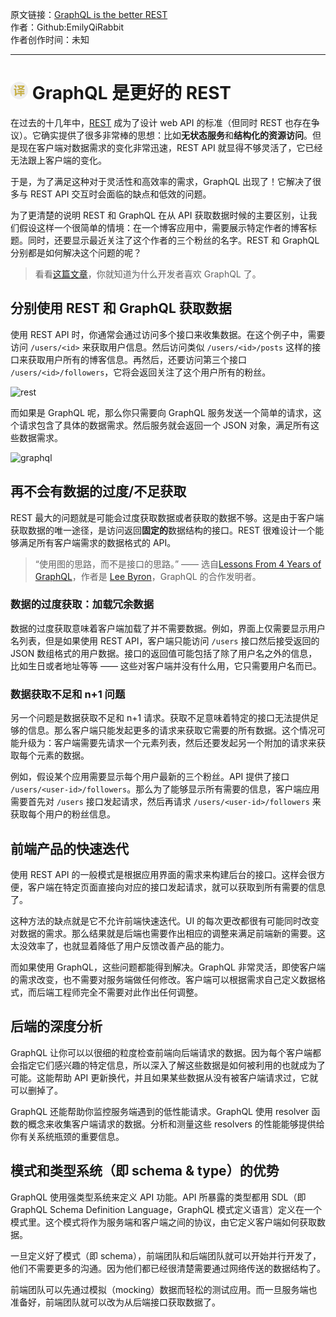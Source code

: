 原文链接：[GraphQL is the better REST](https://www.howtographql.com/basics/1-graphql-is-the-better-rest/ "GraphQL 是更好的 REST") <br/>
作者：Github:EmilyQiRabbit <br/>
作者创作时间：未知

------------------------------------------------------------------------------------------------

# <img src="https://github.com/jimwong666/FEstart/blob/master/translatedArticles/images/publicFile/icon_teranlation.png" alt="译文"> GraphQL 是更好的 REST

在过去的十几年中，[REST](https://en.wikipedia.org/wiki/Representational_state_transfer) 成为了设计 web API 的标准（但同时 REST 也存在争议）。它确实提供了很多非常棒的思想：比如**无状态服务**和**结构化的资源访问**。但是现在客户端对数据需求的变化非常迅速，REST API 就显得不够灵活了，它已经无法跟上客户端的变化。

于是，为了满足这种对于灵活性和高效率的需求，GraphQL 出现了！它解决了很多与 REST API 交互时会面临的缺点和低效的问题。

为了更清楚的说明 REST 和 GraphQL 在从 API 获取数据时候的主要区别，让我们假设这样一个很简单的情境：在一个博客应用中，需要展示特定作者的博客标题。同时，还要显示最近关注了这个作者的三个粉丝的名字。REST 和 GraphQL 分别都是如何解决这个问题的呢？

> 看看[这篇文章](https://blog.graph.cool/b60cfa683511)，你就知道为什么开发者喜欢 GraphQL 了。

## 分别使用 REST 和 GraphQL 获取数据

使用 REST API 时，你通常会通过访问多个接口来收集数据。在这个例子中，需要访问 `/users/<id>` 来获取用户信息。然后访问类似 `/users/<id>/posts` 这样的接口来获取用户所有的博客信息。再然后，还要访问第三个接口 `/users/<id>/followers`，它将会返回关注了这个用户所有的粉丝。

![rest](../imgs/graphqlpic1.png)

而如果是 GraphQL 呢，那么你只需要向 GraphQL 服务发送一个简单的请求，这个请求包含了具体的数据需求。然后服务就会返回一个 JSON 对象，满足所有这些数据需求。

![graphql](../imgs/graphqlpic2.png)

## 再不会有数据的过度/不足获取

REST 最大的问题就是可能会过度获取数据或者获取的数据不够。这是由于客户端获取数据的唯一途径，是访问返回**固定的**数据结构的接口。REST 很难设计一个能够满足所有客户端需求的数据格式的 API。

> “使用图的思路，而不是接口的思路。” —— 选自[Lessons From 4 Years of GraphQL](https://www.graphql.com/articles/4-years-of-graphql-lee-byron)，作者是 [Lee Byron](https://twitter.com/leeb)，GraphQL 的合作发明者。

### 数据的过度获取：加载冗余数据

数据的过度获取意味着客户端加载了并不需要数据。例如，界面上仅需要显示用户名列表，但是如果使用 REST API，客户端只能访问 `/users` 接口然后接受返回的 JSON 数组格式的用户数据。接口的返回值可能包括了除了用户名之外的信息，比如生日或者地址等等 —— 这些对客户端并没有什么用，它只需要用户名而已。

### 数据获取不足和 n+1 问题

另一个问题是数据获取不足和 n+1 请求。获取不足意味着特定的接口无法提供足够的信息。那么客户端只能发起更多的请求来获取它需要的所有数据。这个情况可能升级为：客户端需要先请求一个元素列表，然后还要发起另一个附加的请求来获取每个元素的数据。

例如，假设某个应用需要显示每个用户最新的三个粉丝。API 提供了接口 `/users/<user-id>/followers`。那么为了能够显示所有需要的信息，客户端应用需要首先对 `/users` 接口发起请求，然后再请求 `/users/<user-id>/followers` 来获取每个用户的粉丝信息。

## 前端产品的快速迭代

使用 REST API 的一般模式是根据应用界面的需求来构建后台的接口。这样会很方便，客户端在特定页面直接向对应的接口发起请求，就可以获取到所有需要的信息了。

这种方法的缺点就是它不允许前端快速迭代。UI 的每次更改都很有可能同时改变对数据的需求。那么结果就是后端也需要作出相应的调整来满足前端新的需要。这太没效率了，也就显着降低了用户反馈改善产品的能力。

而如果使用 GraphQL，这些问题都能得到解决。GraphQL 非常灵活，即使客户端的需求改变，也不需要对服务端做任何修改。客户端可以根据需求自己定义数据格式，而后端工程师完全不需要对此作出任何调整。

## 后端的深度分析

GraphQL 让你可以以很细的粒度检查前端向后端请求的数据。因为每个客户端都会指定它们感兴趣的特定信息，所以深入了解这些数据是如何被利用的也就成为了可能。这能帮助 API 更新换代，并且如果某些数据从没有被客户端请求过，它就可以删掉了。

GraphQL 还能帮助你监控服务端遇到的低性能请求。GraphQL 使用 resolver 函数的概念来收集客户端请求的数据。分析和测量这些 resolvers 的性能能够提供给你有关系统瓶颈的重要信息。

## 模式和类型系统（即 schema & type）的优势

GraphQL 使用强类型系统来定义 API 功能。API 所暴露的类型都用 SDL（即 GraphQL Schema Definition Language，GraphQL 模式定义语言）定义在一个模式里。这个模式将作为服务端和客户端之间的协议，由它定义客户端如何获取数据。

一旦定义好了模式（即 schema），前端团队和后端团队就可以开始并行开发了，他们不需要更多的沟通。因为他们都已经很清楚需要通过网络传送的数据结构了。

前端团队可以先通过模拟（mocking）数据而轻松的测试应用。而一旦服务端也准备好，前端团队就可以改为从后端接口获取数据了。